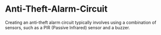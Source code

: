 # Anti-Theft-Alarm-Circuit
Creating an anti-theft alarm circuit typically involves using a combination of sensors, such as a PIR (Passive Infrared) sensor and a buzzer.
